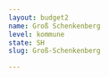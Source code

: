 ```yaml
---
layout: budget2
name: Groß Schenkenberg
level: kommune
state: SH
slug: Groß-Schenkenberg

---
```




